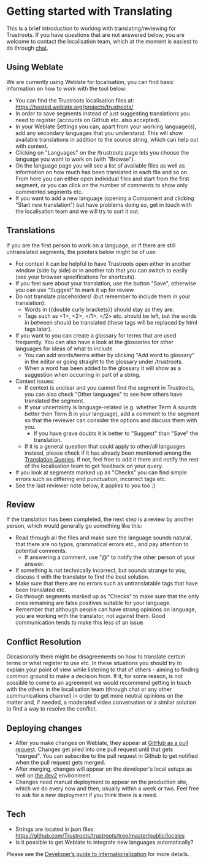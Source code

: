 # Getting started with Translating

This is a brief introduction to working with translating/reviewing for
Trustroots. If you have questions that are not answered below, you are
welcome to contact the localisation team, which at the moment is
easiest to do through [chat](Chat.md).

## Using Weblate

We are currently using Weblate for localisation, you can find basic information on how to work with the tool below:

- You can find the Trustroots localisation files at: https://hosted.weblate.org/projects/trustroots/
- In order to save segments instead of just suggesting translations you need to register (accounts on GitHub etc. also accepted).
- In your Weblate Settings you can, apart from your working language(s), add any secondary languages that you understand. This will show available translations in addition to the source string, which can help out with context.
- Clicking on "Languages" on the /trustroots page lets you choose the language you want to work on (with "Browse").
- On the language page you will see a list of available files as well as information on how much has been translated in each file and so on. From here you can either open individual files and start from the first segment, or you can click on the number of comments to show only commented segments etc.
- If you want to add a new language (opening a Component and clicking "Start new translation") but have problems doing so, get in touch with the localisation team and we will try to sort it out.

## Translations

If you are the first person to work on a language, or if there are still untranslated segments, the pointers below might be of use:

- For context it can be helpful to have Trustroots open either in another window (side by side) or in another tab that you can switch to easily (see your browser specifications for shortcuts).
- If you feel sure about your translation, use the button "Save", otherwise you can use "Suggest" to mark it up for review.
- Do not translate placeholders! (but remember to include them in your translation):
  - Words in {{double curly brackets}} should stay as they are.
  - Tags such as <1>, <2>, </1>, </2> etc. should be left, but the words in between should be translated (these tags will be replaced by html tags later).
- If you want to you can create a glossary for terms that are used frequently. You can also have a look at the glossaries for other languages for ideas of what to include.
  - You can add words/terms either by clicking "Add word to glossary" in the editor or going straight to the glossary under /trustroots.
  - When a word has been added to the glossary it will show as a suggestion when occurring in part of a string.
- Context issues:
  - If context is unclear and you cannot find the segment in Trustroots, you can also check "Other languages" to see how others have translated the segment.
  - If your uncertainty is language-related (e.g. whether Term A sounds better then Term B in your language), add a comment to the segment so that the reviewer can consider the options and discuss them with you.
    - If you have grave doubts it is better to "Suggest" than "Save" the translation.
  - If it is a general question that could apply to other/all languages instead, please check if it has already been mentioned among the <a href="https://codi.kanthaus.online/s/translationqueries#">Translation Queries</a>. If not, feel free to add it there and notify the rest of the localisation team to get feedback on your query.
- If you look at segments marked up as "Checks" you can find simple errors such as differing end punctuation, incorrect tags etc.
- See the last reviewer note below, it applies to you too :)

## Review

If the translation has been completed, the next step is a review by another person, which would generally go something like this:

- Read through all the files and make sure the language sounds natural, that there are no typos, grammatical errors etc., and pay attention to potential comments.
  - If answering a comment, use "@" to notify the other person of your answer.
- If something is not technically incorrect, but sounds strange to you, discuss it with the translator to find the best solution.
- Make sure that there are no errors such as untranslatable tags that have been translated etc.
- Go through segments marked up as "Checks" to make sure that the only ones remaining are false positives suitable for your language.
- Remember that although people can have strong opinions on language, you are working with the translator, not against them. Good communication tends to make this less of an issue.

## Conflict Resolution

Occasionally there might be disagreements on how to translate certain terms or what register to use etc. In these situations you should try to explain your point of view while listening to that of others - aiming to finding common ground to make a decision from. If it, for some reason, is not possible to come to an agreement we would recommend getting in touch with the others in the localisation team (through chat or any other communications channel) in order to get more neutral opinions on the matter and, if needed, a moderated video conversation or a similar solution to find a way to resolve the conflict.

## Deploying changes

- After you make changes on Weblate, they appear at [GitHub as a pull request](https://github.com/Trustroots/trustroots/pulls?q=is%3Apr+author%3Aweblate+). Changes get piled into one pull request until that gets "merged". You can subscribe to the pull request in Github to get notified when the pull request gets merged.
- After merging, changes will appear on the developer's local setups as well on [the dev2](https://dev2.trustroots.org/) environment.
- Changes need manual deployment to appear on the production site, which we do every now and then, usually within a week or two. Feel free to ask for a new deployment if you think there is a need.

## Tech

- Strings are located in json files: https://github.com/Trustroots/trustroots/tree/master/public/locales
- Is it possible to get Weblate to integrate new languages automatically?

Please see the [Developer’s guide to internationalization](./i18n.md) for more details.
